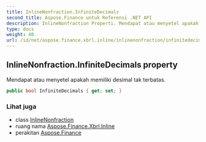 ```yaml
---
title: InlineNonfraction.InfiniteDecimals
second_title: Aspose.Finance untuk Referensi .NET API
description: InlineNonfraction Properti. Mendapat atau menyetel apakah memiliki desimal tak terbatas.
type: docs
weight: 40
url: /id/net/aspose.finance.xbrl.inline/inlinenonfraction/infinitedecimals/
---
```

## InlineNonfraction.InfiniteDecimals property

Mendapat atau menyetel apakah memiliki desimal tak terbatas.

```csharp
public bool InfiniteDecimals { get; set; }
```

### Lihat juga

* class [InlineNonfraction](../)
* ruang nama [Aspose.Finance.Xbrl.Inline](../../inlinenonfraction/)
* perakitan [Aspose.Finance](../../../)


